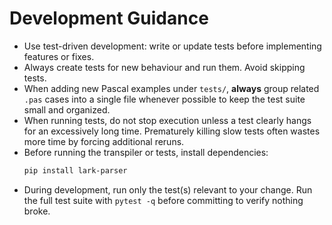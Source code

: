 # Development Guidance

- Use test-driven development: write or update tests before implementing features or fixes.
- Always create tests for new behaviour and run them. Avoid skipping tests.
- When adding new Pascal examples under `tests/`, **always** group related `.pas` cases into a single file whenever possible to keep the test suite small and organized.
- When running tests, do not stop execution unless a test clearly hangs for an excessively long time. Prematurely killing slow tests often wastes more time by forcing additional reruns.
- Before running the transpiler or tests, install dependencies:
  ```bash
  pip install lark-parser
  ```
- During development, run only the test(s) relevant to your change. Run the full test suite with `pytest -q` before committing to verify nothing broke.
